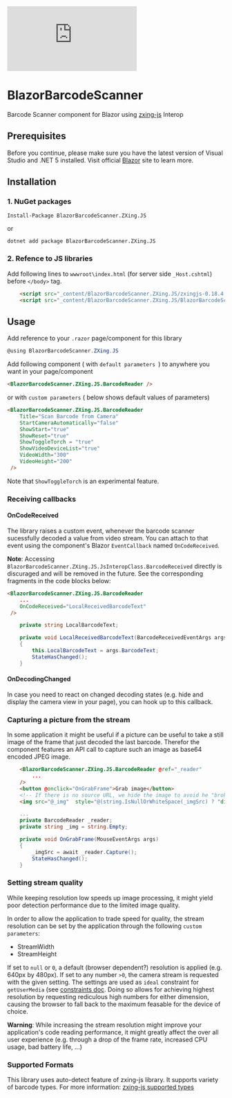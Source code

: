 ![Nuget](https://img.shields.io/nuget/v/BlazorBarcodeScanner.ZXing.JS?style=flat-square)
# BlazorBarcodeScanner
Barcode Scanner component for Blazor using [zxing-js](https://github.com/zxing-js/library) Interop

## Prerequisites

Before you continue, please make sure you have the latest version of Visual Studio and .NET 5 installed. Visit official [Blazor](https://dotnet.microsoft.com/apps/aspnet/web-apps/client) site to learn more.

## Installation

### 1. NuGet packages

```
Install-Package BlazorBarcodeScanner.ZXing.JS
```

or

```
dotnet add package BlazorBarcodeScanner.ZXing.JS
```

### 2. Refence to JS libraries

Add following lines to `wwwroot\index.html` (for server side `_Host.cshtml`) before `</body>` tag.

```html
    <script src="_content/BlazorBarcodeScanner.ZXing.JS/zxingjs-0.18.4.index.min.js"></script>
    <script src="_content/BlazorBarcodeScanner.ZXing.JS/BlazorBarcodeScanner.js"></script>
```

## Usage

Add reference to your `.razor` page/component for this library

```cs
@using BlazorBarcodeScanner.ZXing.JS
```

Add following component ( with `default parameters `) to anywhere you want in your page/component

```html
<BlazorBarcodeScanner.ZXing.JS.BarcodeReader />
```

or with `custom parameters` ( below shows default values of parameters)

```html
<BlazorBarcodeScanner.ZXing.JS.BarcodeReader 
    Title="Scan Barcode from Camera"
    StartCameraAutomatically="false"
    ShowStart="true"
    ShowReset="true"
    ShowToggleTorch = "true"
    ShowVideoDeviceList="true"
    VideoWidth="300"
    VideoHeight="200"
 />

```

Note that `ShowToggleTorch` is an experimental feature.

### Receiving callbacks
#### OnCodeReceived
The library raises a custom event, whenever the barcode scanner sucessfully decoded a value from video stream. You can attach to that event using the component's Blazor `EventCallback` named `OnCodeReceived`.

**Note**: Accessing `BlazorBarcodeScanner.ZXing.JS.JsInteropClass.BarcodeReceived` directly is discuraged and will be removed in the future. See the corresponding fragments in the code blocks below:
```html
<BlazorBarcodeScanner.ZXing.JS.BarcodeReader 
    ...
    OnCodeReceived="LocalReceivedBarcodeText"
 />
```

```cs
    private string LocalBarcodeText;

    private void LocalReceivedBarcodeText(BarcodeReceivedEventArgs args)
    {
        this.LocalBarcodeText = args.BarcodeText;
        StateHasChanged();
    }
```

#### OnDecodingChanged
In case you need to react on changed decoding states (e.g. hide and display the camera view in your page), you can hook up to this callback.

### Capturing a picture from the stream
In some application it might be useful if a picture can be useful to take a still image of the frame that just decoded the last barcode. Therefor the component features an API call to capture such an image as base64 encoded JPEG image.
```html
    <BlazorBarcodeScanner.ZXing.JS.BarcodeReader @ref="_reader"
        ...
    />
    <button @onclick="OnGrabFrame">Grab image</button>
    <!-- If there is no source URL, we hide the image to avoid he "broken image" icons... -->
    <img src="@_img"  style="@(string.IsNullOrWhiteSpace(_imgSrc) ? "display:none;" : "")" />
```

```cs
    ...
    private BarcodeReader _reader;
    private string _img = string.Empty;

    private void OnGrabFrame(MouseEventArgs args)
    {
        _imgSrc = await _reader.Capture();
        StateHasChanged();
    }
```

### Setting stream quality
While keeping resolution low speeds up image processing, it might yield poor detection performance due to the limited image quality.

In order to allow the application to trade speed for quality, the stream resolution can be set by the application through the following `custom parameters`:
  - StreamWidth
  - StreamHeight

If set to `null` or `0`, a default (browser dependent?) resolution is applied (e.g. 640px by 480px). If set to any number `>0`, the camera stream is requested with the given setting. The settings are used as `ideal` constraint for `getUserMedia` (see [constraints doc](https://developer.mozilla.org/en-US/docs/Web/API/Media_Streams_API/Constraints#specifying_a_range_of_values). Doing so allows for achieving highest resolution by requesting rediculous high numbers for either dimension, causing  the browser to fall back to the maximum feasable for the device of choice.

**Warning**: While increasing the stream resolution might improve your application's code reading performance, it might greatly affect the over all user experience (e.g. through a drop of the frame rate, increased CPU usage, bad battery life, ...) 

### Supported Formats
This library uses auto-detect feature of zxing-js library. It supports variety of barcode types. For more information: [zxing-js supported types](https://github.com/zxing-js/library#supported-formats)

